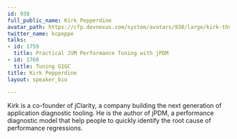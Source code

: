```yaml
---
id: 938
full_public_name: Kirk Pepperdine
avatar_path: https://cfp.devnexus.com/system/avatars/938/large/kirk-thumb.jpg?1510757491
twitter_name: kcpeppe
talks:
- id: 1759
  title: Practical JVM Performance Tuning with jPDM
- id: 1760
  title: Tuning G1GC
title: Kirk Pepperdine
layout: speaker_bio

---
```

Kirk is a co-founder of jClarity, a company building the next generation of application diagnostic tooling. He is the author of jPDM, a performance diagnostic model that help people to quickly identify the root cause of performance regressions.
